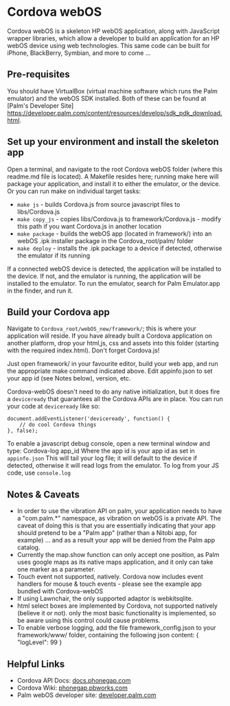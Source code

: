 Cordova webOS
=====================================================
Cordova webOS is a skeleton HP webOS application, along with JavaScript wrapper libraries, which allow a developer to build an application for an HP webOS device using web technologies. This same code can be built for iPhone, BlackBerry, Symbian, and more to come ...

Pre-requisites
-----------------------------------------------------
You should have VirtualBox (virtual machine software which runs the Palm emulator) and the webOS SDK installed. Both of these can be found at [Palm's Developer Site] https://developer.palm.com/content/resources/develop/sdk_pdk_download.html.

Set up your environment and install the skeleton app
-----------------------------------------------------
Open a terminal, and navigate to the root Cordova webOS folder (where this readme.md file is located). A Makefile resides here; running make here will package your application, and install it to either the emulator, or the device. Or you can run make on individual target tasks:

   - `make js` - builds Cordova.js from source javascript files to libs/Cordova.js
   - `make copy_js` - copies libs/Cordova.js to framework/Cordova.js - modify this path if you want Cordova.js in another location
   - `make package` - builds the webOS app (located in framework/) into an webOS .ipk installer package in the Cordova_root/palm/ folder
   - `make deploy` - installs the .ipk package to a device if detected, otherwise the emulator if its running 

If a connected webOS device is detected, the application will be installed to the device. If not, and the emulator is running, the application will be installed to the emulator. To run the emulator, search for Palm Emulator.app in the finder, and run it. 


Build your Cordova app
-----------------------------------------------------
Navigate to `Cordova_root/webOS_new/framework/`; this is where your application will reside. If you have already built a Cordova application on another platform, drop your html,js, css and assets into this folder (starting with the required index.html). Don't forget Cordova.js!

Just open framework/ in your favourite editor, build your web app, and run the appropriate make command indicated above. Edit appinfo.json to set your app id (see Notes below), version, etc.

Cordova-webOS doesn't need to do any native initialization, but it does fire a `deviceready` that guarantees all the Cordova APIs are in place. You can run your code at `deviceready` like so:

    document.addEventListener('deviceready', function() {
        // do cool Cordova things
    }, false);

To enable a javascript debug console, open a new terminal window and type:
    Cordova-log app_id
Where the app id is your app id as set in `appinfo.json`
This will tail your log file; it will default to the device if detected, otherwise it will read logs from the emulator.
To log from your JS code, use `console.log`

Notes & Caveats
-----------------------------------------------------
 - In order to use the vibration API on palm, your application needs to have a "com.palm.*" namespace, as vibration on webOS is a private API. The caveat of doing this is that you are essentially indicating that your app should pretend to be a "Palm app" (rather than a Nitobi app, for example) ... and as a result your app will be denied from the Palm app catalog.
 - Currently the map.show function can only accept one position, as Palm uses google maps as its native maps application, and it only can take one marker as a parameter.
 - Touch event not supported, natively. Cordova now includes event handlers for mouse & touch events - please see the example app bundled with Cordova-webOS
 - If using Lawnchair, the only supported adaptor is webkitsqlite.
 - html select boxes are implemented by Cordova, not supported natively (believe it or not). only the most basic functionality is implemented, so be aware using this control could cause problems.
 - To enable verbose logging, add the file framework_config.json to your framework/www/ folder, containing the following json content: { "logLevel": 99 }


Helpful Links
-----------------------------------------------------
  - Cordova API Docs: 			[docs.phonegap.com](http://docs.phonegap.com)
  - Cordova Wiki: 				[phonegap.pbworks.com](http://phonegap.pbworks.com)
  - Palm webOS developer site: 	[developer.palm.com](http://developer.palm.com)
